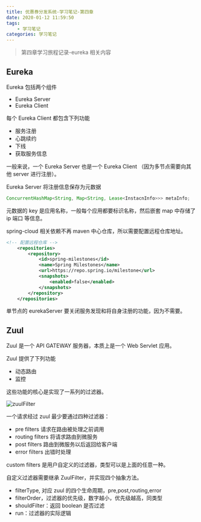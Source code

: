 ```yaml
---
title: 优惠券分发系统-学习笔记-第四章
date: 2020-01-12 11:59:50
tags:
    - 学习笔记
categories: 学习笔记
---
```

> 第四章学习旅程记录-eureka 相关内容

## Eureka

Eureka 包括两个组件

- Eureka Server
- Eureka Client

每个 Eureka Client 都包含下列功能

- 服务注册
- 心跳续约
- 下线
- 获取服务信息

一般来说，一个 Eureka Server 也是一个 Eureka Client （因为多节点需要向其他 server 进行注册）。

Eureka Server 将注册信息保存为元数据

```java
ConcurrentHashMap<String, Map<String, Lease<InstacnInfo>>> metaInfo;
```

元数据的 key 是应用名称，一般每个应用都要标识名称，然后嵌套 map 中存储了 ip 端口 等信息。

spring-cloud 相关依赖不再 maven 中心仓库，所以需要配置远程仓库地址。

```xml
<!-- 配置远程仓库 -->
    <repositories>
        <repository>
            <id>spring-milestones</id>
            <name>Spring Milestones</name>
            <url>https://repo.spring.io/milestone</url>
            <snapshots>
                <enabled>false</enabled>
            </snapshots>
        </repository>
    </repositories>
```

单节点的 eurekaServer 要关闭服务发现和将自身注册的功能，因为不需要。

## Zuul

Zuul 是一个 API GATEWAY 服务器，本质上是一个 Web Servlet 应用。

Zuul 提供了下列功能

- 动态路由
- 监控

这些功能的核心是实现了一系列的过滤器。

![zuulFilter](https://user-images.githubusercontent.com/21177719/72213943-d5cf7000-3532-11ea-8b9d-e9c32e7e4a8a.png)

一个请求经过 zuul 最少要通过四种过滤器：

- pre filters 请求在路由被处理之前调用
- routing filters 将请求路由到微服务
- post filters 路由到微服务以后返回给客户端
- error filters 出错时处理

custom filters 是用户自定义的过滤器，类型可以是上面的任意一种。

自定义过滤器需要继承 ZuulFilter，并实现四个抽象方法。

- filterType, 对应 zuul 的四个生命周期，pre,post,routing,error
- filterOrder，过滤器的优先级，数字越小，优先级越高，同类型
- shouldFilter：返回 boolean 是否过滤
- run：过滤器的实际逻辑